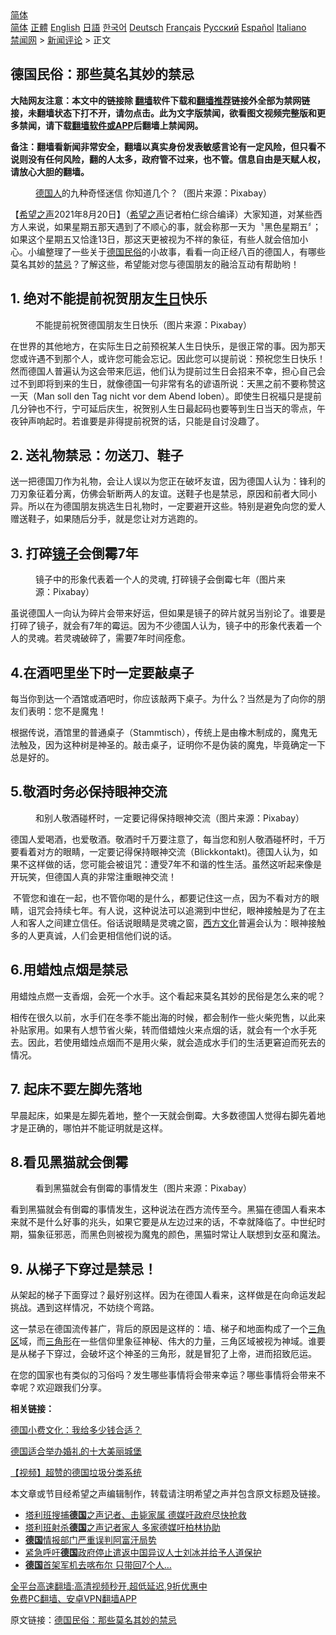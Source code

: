  <!-- 面包屑导航 --> <div class="breadcrumb"><!-- GTranslate: https://gtranslate.io/ -->  <div class="switcher notranslate">  <div class="selected">  <a href="#" onclick="return false;"> 简体</a>  </div>  <div class="option">  <a href="https://www.bannedbook.org" onclick="doGTranslate('zh-CN|zh-CN');jQuery('div.switcher div.selected a').html(jQuery(this).html());return false;" title="简体中文" class="nturl selected"> 简体</a>  <a href="https://www.bannedbook.org/zh-tw/" onclick="doGTranslate('zh-CN|zh-TW');jQuery('div.switcher div.selected a').html(jQuery(this).html());return false;" title="繁體中文" class="nturl"> 正體</a>  <a href="https://www.bannedbook.org/en/" onclick="doGTranslate('zh-CN|en');jQuery('div.switcher div.selected a').html(jQuery(this).html());return false;" title="English" class="nturl"> English</a>  <a href="https://www.bannedbook.org/ja/" onclick="doGTranslate('zh-CN|ja');jQuery('div.switcher div.selected a').html(jQuery(this).html());return false;" title="日本語" class="nturl"> 日語</a>  <a href="https://www.bannedbook.org/ko/" onclick="doGTranslate('zh-CN|ko');jQuery('div.switcher div.selected a').html(jQuery(this).html());return false;" title="한국어" class="nturl"> 한국어</a>  <a href="https://www.bannedbook.org/de/" onclick="doGTranslate('zh-CN|de');jQuery('div.switcher div.selected a').html(jQuery(this).html());return false;" title="Deutsch" class="nturl"> Deutsch</a>  <a href="https://www.bannedbook.org/fr/" onclick="doGTranslate('zh-CN|fr');jQuery('div.switcher div.selected a').html(jQuery(this).html());return false;" title="Français" class="nturl"> Français</a>  <a href="https://www.bannedbook.org/ru/" onclick="doGTranslate('zh-CN|ru');jQuery('div.switcher div.selected a').html(jQuery(this).html());return false;" title="Русский" class="nturl"> Русский</a>  <a href="https://www.bannedbook.org/es/" onclick="doGTranslate('zh-CN|es');jQuery('div.switcher div.selected a').html(jQuery(this).html());return false;" title="Español" class="nturl"> Español</a>  <a href="https://www.bannedbook.org/it/" onclick="doGTranslate('zh-CN|it');jQuery('div.switcher div.selected a').html(jQuery(this).html());return false;" title="Italiano" class="nturl"> Italiano</a>  </div>  </div>      <div class='breadcrumb-sub'><!-- Breadcrumb NavXT 6.3.0 --> <a href="https://www.bannedbook.org/" class="home">禁闻网</a> &gt; <a href="https://www.bannedbook.org/bnews/comments/" class="category">新闻评论</a> &gt; 正文</div></div><h2>德国民俗：那些莫名其妙的禁忌</h2> <p class="notice"><b>大陆网友注意：本文中的链接除 <a href="https://github.com/bannedbook/fanqiang" >翻墙</a>软件下载和<a href="https://github.com/killgcd/justmysocks/blob/master/README.md">翻墙推荐</a>链接外全部为禁网链接，未翻墙状态下打不开，请勿点击。此为文字版禁闻，欲看图文视频完整版和更多禁闻，请下载<a href="https://github.com/bannedbook/fanqiang">翻墙软件或APP</a>后翻墙上禁闻网。</p><p>备注：翻墙看新闻非常安全，翻墙以真实身份发表敏感言论有一定风险，但只看不说则没有任何风险，翻的人太多，政府管不过来，也不管。信息自由是天赋人权，请放心大胆的翻墙。</b></p>  <div class="entry"> <figure> <p><figcaption><a href="https://www.bannedbook.org/bnews/tag/%e5%be%b7%e5%9b%bd%e4%ba%ba/" class="st_tag internal_tag" rel="tag" title="标签 德国人 下的日志">德国人</a>的九种奇怪迷信 你知道几个？（图片来源：Pixabay）</figcaption></figure> <p>【<span class='wp_keywordlink_affiliate'><a href="https://www.soundofhope.org" title="希望之声" target="_blank">希望之声</a></span>2021年8月20日】（<a href="https://www.bannedbook.org/bnews/tag/%e5%b8%8c%e6%9c%9b%e4%b9%8b%e5%a3%b0/" class="st_tag internal_tag" rel="tag" title="标签 希望之声 下的日志">希望之声</a>记者柏仁综合编译）大家知道，对某些西方人来说，如果星期五那天遇到了不顺心的事，就会称那一天为〝黑色星期五〞；如果这个星期五又恰逢13日，那这天更被视为不祥的象征，有些人就会倍加小心。小编整理了一些关于<a href="https://www.bannedbook.org/bnews/tag/%e5%be%b7%e5%9b%bd/" class="st_tag internal_tag" rel="tag" title="标签 德国 下的日志">德国</a><a href="https://www.bannedbook.org/bnews/tag/%E6%B0%91%E4%BF%97/" class="st_tag internal_tag" rel="tag" title="标签 民俗 下的日志">民俗</a>的小故事，看看一向正经八百的德国人，有哪些莫名其妙的<a href="https://www.bannedbook.org/bnews/tag/%E7%A6%81%E5%BF%8C/" class="st_tag internal_tag" rel="tag" title="标签 禁忌 下的日志">禁忌</a>？了解这些，希望能对您与德国朋友的融洽互动有帮助哟！</p> <h2><strong>1. 绝对不能提前祝贺朋友<a href="https://www.bannedbook.org/bnews/tag/%E7%94%9F%E6%97%A5/" class="st_tag internal_tag" rel="tag" title="标签 生日 下的日志">生日</a>快乐</strong></h2> <figure><figcaption>不能提前祝贺德国朋友生日快乐（图片来源：Pixabay）</figcaption></figure> <p>在世界的其他地方，在实际生日之前预祝某人生日快乐，是很正常的事。因为那天您或许遇不到那个人，或许您可能会忘记。因此您可以提前说：预祝您生日快乐！然而德国人普遍认为这会带来厄运，他们认为提前过生日会招来不幸，担心自己会过不到即将到来的生日，就像德国一句非常有名的谚语所说：天黑之前不要称赞这一天（Man soll den Tag nicht vor dem Abend loben）。即使生日祝福只是提前几分钟也不行，宁可延后庆生，祝贺别人生日最起码也要等到生日当天的零点，午夜钟声响起时。若谁要是非得提前祝贺的话，只能是自讨没趣了。</p> <h2><strong>2. 送礼物禁忌：勿送刀、鞋子</strong></h2> <p>送一把德国刀作为礼物，会让人误以为您正在破坏友谊，因为德国人认为：锋利的刀刃象征着分离，仿佛会斩断两人的友谊。送鞋子也是禁忌，原因和前者大同小异。所以在为德国朋友挑选生日礼物时，一定要避开这些。特别是避免向您的爱人赠送鞋子，如果随后分手，就是您让对方逃跑的。</p> <h2><strong>3. 打碎<a href="https://www.bannedbook.org/bnews/tag/%E9%95%9C%E5%AD%90/" class="st_tag internal_tag" rel="tag" title="标签 镜子 下的日志">镜子</a>会倒霉7年</strong></h2> <figure><figcaption>镜子中的形象代表着一个人的灵魂, 打碎镜子会倒霉七年（图片来源：Pixabay）</figcaption></figure> <p>虽说德国人一向认为碎片会带来好运，但如果是镜子的碎片就另当别论了。谁要是打碎了镜子，就会有7年的霉运。因为不少德国人认为，镜子中的形象代表着一个人的灵魂。若灵魂破碎了，需要7年时间痊愈。</p> <h2><strong>4.在酒吧里坐下时一定要敲桌子</strong></h2> <p>每当你到达一个酒馆或酒吧时，你应该敲两下桌子。为什么？当然是为了向你的朋友们表明：您不是魔鬼！</p>  <p>根据传说，酒馆里的普通桌子（Stammtisch），传统上是由橡木制成的，魔鬼无法触及，因为这种树是神圣的。敲击桌子，证明你不是伪装的魔鬼，毕竟确定一下总是好的。</p> <h2><strong>5.敬酒时务必保持眼神交流</strong></h2> <figure><figcaption>和别人敬酒碰杯时，一定要记得保持眼神交流（图片来源：Pixabay）</figcaption></figure> <p>德国人爱喝酒，也爱敬酒。敬酒时千万要注意了，每当您和别人敬酒碰杯时，千万要看着对方的眼睛，一定要记得保持眼神交流（Blickkontakt)。德国人认为，如果不这样做的话，您可能会被诅咒：遭受7年不和谐的性生活。虽然这听起来像是开玩笑，但德国人真的非常注重眼神交流！</p> <p> 不管您和谁在一起，也不管你喝的是什么，都要记住这一点，因为不看对方的眼睛，诅咒会持续七年。有人说，这种说法可以追溯到中世纪，眼神接触是为了在主人和客人之间建立信任。俗话说眼睛是灵魂之窗，<span class='wp_keywordlink'><a href="https://www.bannedbook.org/forum3/topic47.html" title="西方传统文化汇编" target="_blank">西方文化</a></span>普遍会认为：眼神接触多的人更真诚，人们会更相信他们说的话。</p> <h2><strong>6.用蜡烛点烟是禁忌</strong></h2> <p>用蜡烛点燃一支香烟，会死一个水手。这个看起来莫名其妙的民俗是怎么来的呢？</p> <p>相传在很久以前，水手们在冬季不能出海的时候，都会制作一些火柴兜售，以此来补贴家用。如果有人想节省火柴，转而借蜡烛火来点烟的话，就会有一个水手死去。因此，若使用蜡烛点烟而不是用火柴，就会造成水手们的生活更窘迫而死去的情况。</p>  <h2><strong>7. 起床不要左脚先落地</strong></h2> <p>早晨起床，如果是左脚先着地，整个一天就会倒霉。大多数德国人觉得右脚先着地才是正确的，哪怕并不能证明就是这样。</p> <h2><strong>8.看见黑猫就会倒霉</strong></h2> <figure><figcaption>看到黑猫就会有倒霉的事情发生（图片来源：Pixabay）</figcaption></figure> <p>看到黑猫就会有倒霉的事情发生，这种说法在西方流传至今。黑猫在德国人看来本来就不是什么好事的兆头，如果它要是从左边过来的话，不幸就降临了。中世纪时期，猫象征邪恶，而黑色则被视为魔鬼的颜色，黑猫时常让人联想到女巫和魔法。</p> <h2><strong>9. 从梯子下穿过是禁忌！</strong></h2> <p>从架起的梯子下面穿过？最好别这样。因为在德国人看来，这样做是在向命运发起挑战。遇到这样情况，不妨绕个弯路。</p> <p>这一禁忌在德国流传甚广，背后的原因是这样的：墙、梯子和地面构成了一个<a href="https://www.bannedbook.org/bnews/tag/%E4%B8%89%E8%A7%92%E5%8C%BA/" class="st_tag internal_tag" rel="tag" title="标签 三角区 下的日志">三角区</a>域，而<a href="https://www.bannedbook.org/bnews/tag/%E4%B8%89%E8%A7%92%E5%BD%A2/" class="st_tag internal_tag" rel="tag" title="标签 三角形 下的日志">三角形</a>在一些信仰里象征神秘、伟大的力量，三角区域被视为神域。谁要是从梯子下穿过，会破坏这个神圣的三角形，就是冒犯了上帝，进而招致厄运。</p> <p>在您的国家也有类似的习俗吗？发生哪些事情将会带来幸运？哪些事情将会带来不幸呢？欢迎跟我们分享。</p>  <p><strong>相关链接：</strong></p> <p><a href="https://www.soundofhope.org/post/532310?lang=b5">德国小费文化：我给多少钱合适？</a></p> <p><a href="https://www.soundofhope.org/post/528293?lang=b5">德国适合举办婚礼的十大美丽城堡</a></p> <p><a href="https://www.soundofhope.org/post/531032?lang=b5">【视频】超赞的德国垃圾分类系统</a></p> <p>本文章或节目经希望之声编辑制作，转载请注明希望之声并包含原文标题及链接。 </p>  <ul class='op-related-articles' title='相关阅读'> <li><a href='https://www.bannedbook.org/bnews/worldnews/20210820/1609865.html' target='_blank'>塔利班搜捕<b>德国</b>之声记者、击毙家属 德媒吁政府尽快抢救</a></li> <li><a href='https://www.bannedbook.org/bnews/baitai/20210820/1609846.html' target='_blank'>塔利班射杀<b>德国</b>之声记者家人 多家德媒吁柏林协助</a></li> <li><a href='https://www.bannedbook.org/bnews/baitai/20210820/1609691.html' target='_blank'><b>德国</b>情报部门严重误判阿富汗局势</a></li> <li><a href='https://www.bannedbook.org/bnews/baitai/20210819/1608936.html' target='_blank'>紧急呼吁<b>德国</b>政府停止遣返中国异议人士刘冰并给予人道保护</a></li> <li><a href='https://www.bannedbook.org/bnews/worldnews/20210818/1608383.html' target='_blank'><b>德国</b>首架军机去喀布尔 只带回7个人…</a></li> </ul> <p class="texttj"> <a href="https://github.com/bannedbook/fanqiang/wiki/V2ray%E6%9C%BA%E5%9C%BA" target="_blank">全平台高速翻墙:高清视频秒开,超低延迟,9折优惠中</a><br/> <a href="https://github.com/bannedbook/fanqiang/wiki/%E7%A6%81%E9%97%BB%E7%BD%91%E5%AE%89%E5%8D%93%E7%BF%BB%E5%A2%99%E6%96%B0%E9%97%BBAPP" target="_blank">免费PC翻墙、安卓VPN翻墙APP</a></p><p>原文链接：<a class="src_link"  href="https://www.soundofhope.org/post/536360" target="_blank">德国民俗：那些莫名其妙的禁忌</a></p><a name='sharetosocial'></a>  <div style="margin-bottom:5px;padding-bottom:5px;clear:both"> <div id="archive-pix-1" class="banner-ads"> <!-- AuctionX Display platform tag START --> <div id="26318x728x90x621x_ADSLOT2" clicktrack="%%CLICK_URL_ESC%%"></div> <!-- AuctionX Display platform tag END --> </div> <div id="archive-pix-2" class="banner-ads"> <!-- AuctionX Display platform tag START --> <div id="26315x300x250x621x_ADSLOT2" clicktrack="%%CLICK_URL_ESC%%"></div> <!-- AuctionX Display platform tag END --> </div> </div>  <div id="archive-pix-1" class="banner-ads"> <!-- AuctionX Display platform tag START --> <div id="26318x728x90x621x_ADSLOT3" clicktrack="%%CLICK_URL_ESC%%"></div> <!-- AuctionX Display platform tag END --> </div> </div><!--END ENTRY--> 